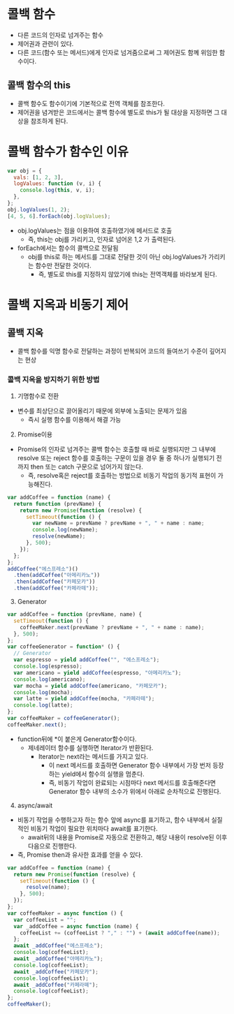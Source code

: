 # 콜백 함수

- 다른 코드의 인자로 넘겨주는 함수
- 제어권과 관련이 있다.
- 다른 코드(함수 또는 메서드)에게 인자로 넘겨줌으로써 그 제어권도 함꼐 위임한 함수이다.

## 콜백 함수의 this

- 콜백 함수도 함수이기에 기본적으로 전역 객체를 참조한다.
- 제어권을 념겨받은 코드에서는 콜백 함수에 별도로 this가 될 대상을 지정하면 그 대상을 참조하게 된다.

# 콜백 함수가 함수인 이유

```js
var obj = {
  vals: [1, 2, 3],
  logValues: function (v, i) {
    console.log(this, v, i);
  },
};
obj.logValues(1, 2);
[4, 5, 6].forEach(obj.logValues);
```

- obj.logValues는 점을 이용하여 호출하였기에 메서드로 호출
  - 즉, this는 obj를 가리키고, 인자로 넘어온 1,2 가 출력된다.
- forEach에서는 함수의 콜백으로 전달됨
  - obj를 this로 하는 메서드를 그대로 전달한 것이 아닌 obj.logValues가 가리키는 함수만 전달한 것이다.
    - 즉, 별도로 this를 지정하지 않았기에 this는 전역객체를 바라보게 된다.

# 콜백 지옥과 비동기 제어

## 콜백 지옥

- 콜백 함수를 익명 함수로 전달하는 과정이 반복되어 코드의 들여쓰기 수준이 깊어지는 현상

### 콜백 지옥을 방지하기 위한 방법

1. 기명함수로 전환

- 변수를 최상단으로 끌어올리기 때문에 외부에 노출되는 문제가 있음
  - 즉시 실행 함수를 이용해서 해결 가능

2. Promise이용

- Promise의 인자로 넘겨주는 콜백 함수는 호출할 때 바로 실행되지만 그 내부에 resolve 또는 reject 함수를 호출하는 구문이 있을 경우 둘 중 하나가 실행되기 전까지 then 또는 catch 구문으로 넘어가지 않는다.
  - 즉, resolve혹은 reject를 호출하는 방법으로 비동기 작업의 동기적 표현이 가능해진다.

```js
var addCoffee = function (name) {
  return function (prevName) {
    return new Promise(function (resolve) {
      setTimeout(function () {
        var newName = prevName ? prevName + ", " + name : name;
        console.log(newName);
        resolve(newName);
      }, 500);
    });
  };
};
addCoffee("에스프레소")()
  .then(addCoffee("아메리카노"))
  .then(addCoffee("카페모카"))
  .then(addCoffee("카페라떼"));
```

3. Generator

```js
var addCoffee = function (prevName, name) {
  setTimeout(function () {
    coffeeMaker.next(prevName ? prevName + ", " + name : name);
  }, 500);
};
var coffeeGenerator = function* () {
  // Generator
  var espresso = yield addCoffee("", "에스프레소");
  console.log(espresso);
  var americano = yield addCoffee(espresso, "아메리카노");
  console.log(americano);
  var mocha = yield addCoffee(americano, "카페모카");
  console.log(mocha);
  var latte = yield addCoffee(mocha, "카페라떼");
  console.log(latte);
};
var coffeeMaker = coffeeGenerator();
coffeeMaker.next();
```

- function뒤에 \*이 붙은게 Generator함수이다.
  - 제네레이터 함수를 실행하면 Iterator가 반환된다.
    - Iterator는 next라는 메서드를 가지고 있다.
      - 이 next 메서드를 호출하면 Generator 함수 내부에서 가장 번저 등장하는 yield에서 함수의 실행을 멈춘다.
      - 즉, 비동기 작업이 완료되는 시점마다 next 메서드를 호출해준다면 Generator 함수 내부의 소수가 위에서 아래로 순차적으로 진행된다.

4. async/await

- 비동기 작업을 수행하고자 하는 함수 앞에 async를 표기하고, 함수 내부에서 실질적인 비동기 작업이 필요한 위치마다 await를 표기한다.
  - await뒤의 내용을 Promise로 자동으로 전환하고, 해당 내용이 resolve된 이후 다음으로 진행한다.
- 즉, Promise then과 유사한 효과를 얻을 수 있다.

```js
var addCoffee = function (name) {
  return new Promise(function (resolve) {
    setTimeout(function () {
      resolve(name);
    }, 500);
  });
};
var coffeeMaker = async function () {
  var coffeeList = "";
  var _addCoffee = async function (name) {
    coffeeList += (coffeeList ? "," : "") + (await addCoffee(name));
  };
  await _addCoffee("에스프레소");
  console.log(coffeeList);
  await _addCoffee("아메리카노");
  console.log(coffeeList);
  await _addCoffee("카페모카");
  console.log(coffeeList);
  await _addCoffee("카페라뗴");
  console.log(coffeeList);
};
coffeeMaker();
```
